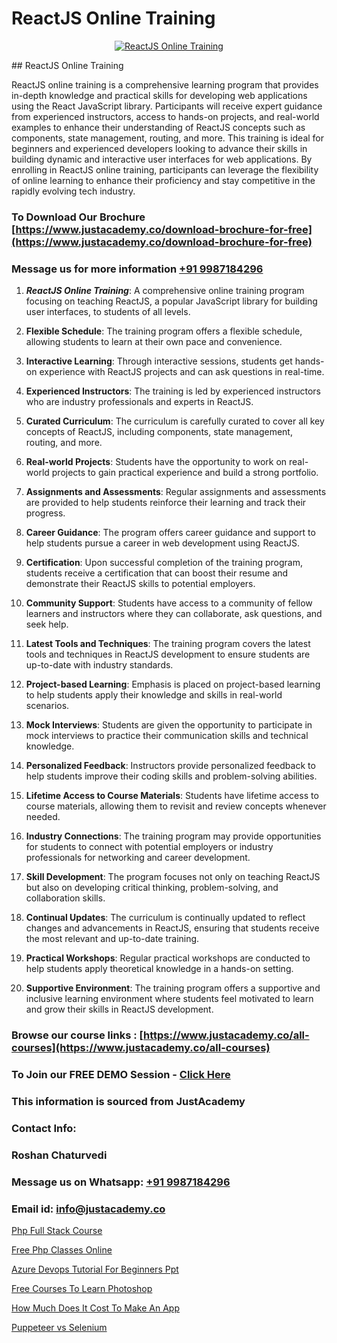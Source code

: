 # ReactJS Online Training

<p align="center">
  <a href="https://justacademy.co/course-detail/react-js-training">
    <img src="https://justacademy.co/storage2/course_image/1676636938_course_image.webp" alt="ReactJS Online Training">
  </a>
</p>
## ReactJS Online Training

ReactJS online training is a comprehensive learning program that provides in-depth knowledge and practical skills for developing web applications using the React JavaScript library. Participants will receive expert guidance from experienced instructors, access to hands-on projects, and real-world examples to enhance their understanding of ReactJS concepts such as components, state management, routing, and more. This training is ideal for beginners and experienced developers looking to advance their skills in building dynamic and interactive user interfaces for web applications. By enrolling in ReactJS online training, participants can leverage the flexibility of online learning to enhance their proficiency and stay competitive in the rapidly evolving tech industry.
### To Download Our Brochure [https://www.justacademy.co/download-brochure-for-free](https://www.justacademy.co/download-brochure-for-free)
### Message us for more information [+91 9987184296](https://api.whatsapp.com/send?phone=919987184296)
1) ***ReactJS Online Training***: A comprehensive online training program focusing on teaching ReactJS, a popular JavaScript library for building user interfaces, to students of all levels.

2) **Flexible Schedule**: The training program offers a flexible schedule, allowing students to learn at their own pace and convenience.

3) **Interactive Learning**: Through interactive sessions, students get hands-on experience with ReactJS projects and can ask questions in real-time.

4) **Experienced Instructors**: The training is led by experienced instructors who are industry professionals and experts in ReactJS.

5) **Curated Curriculum**: The curriculum is carefully curated to cover all key concepts of ReactJS, including components, state management, routing, and more.

6) **Real-world Projects**: Students have the opportunity to work on real-world projects to gain practical experience and build a strong portfolio.

7) **Assignments and Assessments**: Regular assignments and assessments are provided to help students reinforce their learning and track their progress.

8) **Career Guidance**: The program offers career guidance and support to help students pursue a career in web development using ReactJS.

9) **Certification**: Upon successful completion of the training program, students receive a certification that can boost their resume and demonstrate their ReactJS skills to potential employers.

10) **Community Support**: Students have access to a community of fellow learners and instructors where they can collaborate, ask questions, and seek help.

11) **Latest Tools and Techniques**: The training program covers the latest tools and techniques in ReactJS development to ensure students are up-to-date with industry standards.

12) **Project-based Learning**: Emphasis is placed on project-based learning to help students apply their knowledge and skills in real-world scenarios.

13) **Mock Interviews**: Students are given the opportunity to participate in mock interviews to practice their communication skills and technical knowledge.

14) **Personalized Feedback**: Instructors provide personalized feedback to help students improve their coding skills and problem-solving abilities.

15) **Lifetime Access to Course Materials**: Students have lifetime access to course materials, allowing them to revisit and review concepts whenever needed.

16) **Industry Connections**: The training program may provide opportunities for students to connect with potential employers or industry professionals for networking and career development.

17) **Skill Development**: The program focuses not only on teaching ReactJS but also on developing critical thinking, problem-solving, and collaboration skills.

18) **Continual Updates**: The curriculum is continually updated to reflect changes and advancements in ReactJS, ensuring that students receive the most relevant and up-to-date training.

19) **Practical Workshops**: Regular practical workshops are conducted to help students apply theoretical knowledge in a hands-on setting.

20) **Supportive Environment**: The training program offers a supportive and inclusive learning environment where students feel motivated to learn and grow their skills in ReactJS development.

### Browse our course links : [https://www.justacademy.co/all-courses](https://www.justacademy.co/all-courses) 
### To Join our FREE DEMO Session - [Click Here](https://www.justacademy.co/register-for-course-demo)


### This information is sourced from JustAcademy
### Contact Info:
### Roshan Chaturvedi
### Message us on Whatsapp: [+91 9987184296](https://api.whatsapp.com/send?phone=919987184296)
### Email id: [info@justacademy.co](mailto:info@justacademy.co)
                
[Php Full Stack Course](https://www.linkedin.com/pulse/php-full-stack-course-justacademy-pune-hz5cc?trackingId=ldbkWiXCycU8wDAoT6ovaw%3D%3D&lipi=urn%3Ali%3Apage%3Ad_flagship3_company_admin%3B29WLpZO4T7eqWsLqmXNgZw%3D%3D)

[Free Php Classes Online](https://www.linkedin.com/pulse/free-php-classes-online-justacademy-berlin-vmrte?trackingId=K8n79t2%2B4fjXas%2FWmBVEwQ%3D%3D&lipi=urn%3Ali%3Apage%3Ad_flagship3_company_admin%3BWtIq9U3gRByMpXlbn9mh%2Bw%3D%3D)

[Azure Devops Tutorial For Beginners Ppt](https://medium.com/@kumarishimmi99/azure-devops-tutorial-for-beginners-ppt-1d60d2d28724)

[Free Courses To Learn Photoshop](https://medium.com/@surajvaishnav5015/free-courses-to-learn-photoshop-abe6d82e7652)

[How Much Does It Cost To Make An App](https://justacademyin.github.io/justacademy/how-much-does-it-cost-to-make-an-app)

[Puppeteer vs Selenium](https://justacademyin.github.io/justacademy/puppeteer-vs-selenium)

